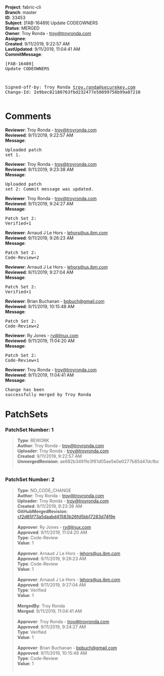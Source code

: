 <strong>Project</strong>: fabric-cli<br><strong>Branch</strong>: master<br><strong>ID</strong>: 33453<br><strong>Subject</strong>: [FAB-16489] Update CODEOWNERS<br><strong>Status</strong>: MERGED<br><strong>Owner</strong>: Troy Ronda - troy@troyronda.com<br><strong>Assignee</strong>:<br><strong>Created</strong>: 9/11/2019, 9:22:57 AM<br><strong>LastUpdated</strong>: 9/11/2019, 11:04:41 AM<br><strong>CommitMessage</strong>:<br><pre>[FAB-16489] Update CODEOWNERS

Signed-off-by: Troy Ronda <troy.ronda@securekey.com>
Change-Id: Ie9bec82180763fbd232477e58099758b99a07210
</pre><h1>Comments</h1><strong>Reviewer</strong>: Troy Ronda - troy@troyronda.com<br><strong>Reviewed</strong>: 9/11/2019, 9:22:57 AM<br><strong>Message</strong>: <pre>Uploaded patch set 1.</pre><strong>Reviewer</strong>: Troy Ronda - troy@troyronda.com<br><strong>Reviewed</strong>: 9/11/2019, 9:23:38 AM<br><strong>Message</strong>: <pre>Uploaded patch set 2: Commit message was updated.</pre><strong>Reviewer</strong>: Troy Ronda - troy@troyronda.com<br><strong>Reviewed</strong>: 9/11/2019, 9:24:27 AM<br><strong>Message</strong>: <pre>Patch Set 2: Verified+1</pre><strong>Reviewer</strong>: Arnaud J Le Hors - lehors@us.ibm.com<br><strong>Reviewed</strong>: 9/11/2019, 9:26:23 AM<br><strong>Message</strong>: <pre>Patch Set 2: Code-Review+2</pre><strong>Reviewer</strong>: Arnaud J Le Hors - lehors@us.ibm.com<br><strong>Reviewed</strong>: 9/11/2019, 9:27:04 AM<br><strong>Message</strong>: <pre>Patch Set 2: Verified+1</pre><strong>Reviewer</strong>: Brian Buchanan - bpbuch@gmail.com<br><strong>Reviewed</strong>: 9/11/2019, 10:15:48 AM<br><strong>Message</strong>: <pre>Patch Set 2: Code-Review+2</pre><strong>Reviewer</strong>: Ry Jones - ry@linux.com<br><strong>Reviewed</strong>: 9/11/2019, 11:04:20 AM<br><strong>Message</strong>: <pre>Patch Set 2: Code-Review+1</pre><strong>Reviewer</strong>: Troy Ronda - troy@troyronda.com<br><strong>Reviewed</strong>: 9/11/2019, 11:04:41 AM<br><strong>Message</strong>: <pre>Change has been successfully merged by Troy Ronda</pre><h1>PatchSets</h1><h3>PatchSet Number: 1</h3><blockquote><strong>Type</strong>: REWORK<br><strong>Author</strong>: Troy Ronda - troy@troyronda.com<br><strong>Uploader</strong>: Troy Ronda - troy@troyronda.com<br><strong>Created</strong>: 9/11/2019, 9:22:57 AM<br><strong>UnmergedRevision</strong>: ae682b3491fe3f61d05ae5e0e0277b85d47dcfbc<br><br></blockquote><h3>PatchSet Number: 2</h3><blockquote><strong>Type</strong>: NO_CODE_CHANGE<br><strong>Author</strong>: Troy Ronda - troy@troyronda.com<br><strong>Uploader</strong>: Troy Ronda - troy@troyronda.com<br><strong>Created</strong>: 9/11/2019, 9:23:38 AM<br><strong>GitHubMergedRevision</strong>: [cf2d85f73a5daabd41583b26fd5bb17283d74f9e](https://github.com/hyperledger/fabric-cli/commit/cf2d85f73a5daabd41583b26fd5bb17283d74f9e)<br><br><strong>Approver</strong>: Ry Jones - ry@linux.com<br><strong>Approved</strong>: 9/11/2019, 11:04:20 AM<br><strong>Type</strong>: Code-Review<br><strong>Value</strong>: 1<br><br><strong>Approver</strong>: Arnaud J Le Hors - lehors@us.ibm.com<br><strong>Approved</strong>: 9/11/2019, 9:26:23 AM<br><strong>Type</strong>: Code-Review<br><strong>Value</strong>: 1<br><br><strong>Approver</strong>: Arnaud J Le Hors - lehors@us.ibm.com<br><strong>Approved</strong>: 9/11/2019, 9:27:04 AM<br><strong>Type</strong>: Verified<br><strong>Value</strong>: 1<br><br><strong>MergedBy</strong>: Troy Ronda<br><strong>Merged</strong>: 9/11/2019, 11:04:41 AM<br><br><strong>Approver</strong>: Troy Ronda - troy@troyronda.com<br><strong>Approved</strong>: 9/11/2019, 9:24:27 AM<br><strong>Type</strong>: Verified<br><strong>Value</strong>: 1<br><br><strong>Approver</strong>: Brian Buchanan - bpbuch@gmail.com<br><strong>Approved</strong>: 9/11/2019, 10:15:48 AM<br><strong>Type</strong>: Code-Review<br><strong>Value</strong>: 1<br><br></blockquote>